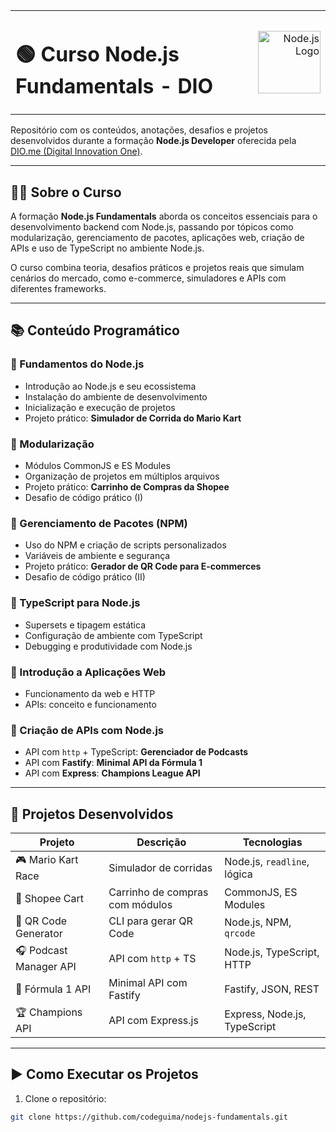 <table>
  <tr>
    <td>
      <h1>🟢 Curso Node.js Fundamentals - DIO</h1>
    </td>
    <td align="right">
      <img src="assets/node-logo.png" alt="Node.js Logo" width="100"/>
    </td>
  </tr>
</table>

Repositório com os conteúdos, anotações, desafios e projetos desenvolvidos durante a formação **Node.js Developer** oferecida pela [DIO.me (Digital Innovation One)](https://dio.me).

---

## 🧑‍🏫 Sobre o Curso

A formação **Node.js Fundamentals** aborda os conceitos essenciais para o desenvolvimento backend com Node.js, passando por tópicos como modularização, gerenciamento de pacotes, aplicações web, criação de APIs e uso de TypeScript no ambiente Node.js.

O curso combina teoria, desafios práticos e projetos reais que simulam cenários do mercado, como e-commerce, simuladores e APIs com diferentes frameworks.

---

## 📚 Conteúdo Programático

### 🔹 Fundamentos do Node.js

- Introdução ao Node.js e seu ecossistema
- Instalação do ambiente de desenvolvimento
- Inicialização e execução de projetos
- Projeto prático: **Simulador de Corrida do Mario Kart**

### 🔹 Modularização

- Módulos CommonJS e ES Modules
- Organização de projetos em múltiplos arquivos
- Projeto prático: **Carrinho de Compras da Shopee**
- Desafio de código prático (I)

### 🔹 Gerenciamento de Pacotes (NPM)

- Uso do NPM e criação de scripts personalizados
- Variáveis de ambiente e segurança
- Projeto prático: **Gerador de QR Code para E-commerces**
- Desafio de código prático (II)

### 🔹 TypeScript para Node.js

- Supersets e tipagem estática
- Configuração de ambiente com TypeScript
- Debugging e produtividade com Node.js

### 🔹 Introdução a Aplicações Web

- Funcionamento da web e HTTP
- APIs: conceito e funcionamento

### 🔹 Criação de APIs com Node.js

- API com `http` + TypeScript: **Gerenciador de Podcasts**
- API com **Fastify**: **Minimal API da Fórmula 1**
- API com **Express**: **Champions League API**

---

## 🚀 Projetos Desenvolvidos

| Projeto | Descrição | Tecnologias |
|--------|-----------|-------------|
| 🎮 Mario Kart Race | Simulador de corridas | Node.js, `readline`, lógica |
| 🛒 Shopee Cart | Carrinho de compras com módulos | CommonJS, ES Modules |
| 🔗 QR Code Generator | CLI para gerar QR Code | Node.js, NPM, `qrcode` |
| 🎧 Podcast Manager API | API com `http` + TS | Node.js, TypeScript, HTTP |
| 🏁 Fórmula 1 API | Minimal API com Fastify | Fastify, JSON, REST |
| 🏆 Champions API | API com Express.js | Express, Node.js, TypeScript |

---

## ▶️ Como Executar os Projetos

1. Clone o repositório:

```bash
git clone https://github.com/codeguima/nodejs-fundamentals.git
